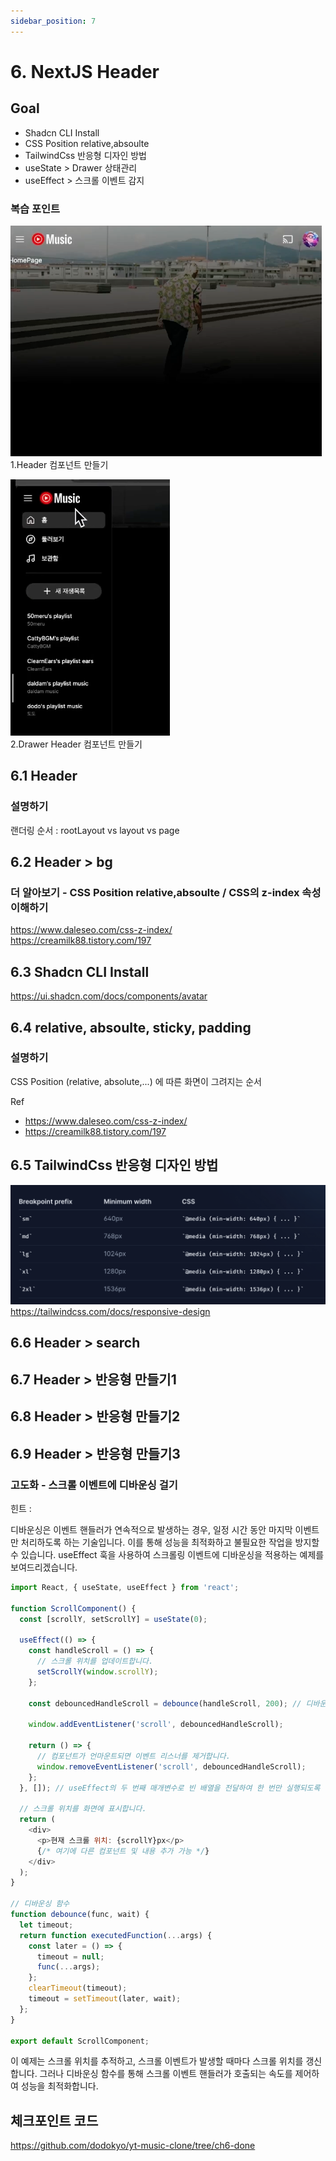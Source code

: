 ```yaml
---
sidebar_position: 7
---
```


# 6. NextJS Header 


## Goal

- Shadcn CLI Install 
- CSS Position relative,absoulte  
- TailwindCss 반응형 디자인 방법  
- useState > Drawer 상태관리
- useEffect > 스크롤 이벤트 감지  

### 복습 포인트

![Alt text](image-31.png)  
1.Header 컴포넌트 만들기  


![Alt text](image-30.png)  
2.Drawer Header 컴포넌트 만들기  



## 6.1 Header

### 설명하기 

랜더링 순서 : rootLayout vs layout vs page 

## 6.2 Header > bg

### 더 알아보기 - CSS Position relative,absoulte / CSS의 z-index 속성 이해하기

https://www.daleseo.com/css-z-index/  
https://creamilk88.tistory.com/197  

## 6.3 Shadcn CLI Install
https://ui.shadcn.com/docs/components/avatar

## 6.4 relative, absoulte, sticky, padding


### 설명하기

CSS Position (relative, absolute,...) 에 따른 화면이 그려지는 순서    

Ref   
- https://www.daleseo.com/css-z-index/    
- https://creamilk88.tistory.com/197    

## 6.5 TailwindCss 반응형 디자인 방법

![Alt text](image-28.png)
https://tailwindcss.com/docs/responsive-design

## 6.6 Header > search

## 6.7 Header > 반응형 만들기1

## 6.8 Header > 반응형 만들기2

## 6.9 Header > 반응형 만들기3


### 고도화 - 스크롤 이벤트에 디바운싱 걸기  

힌트 :  

디바운싱은 이벤트 핸들러가 연속적으로 발생하는 경우, 일정 시간 동안 마지막 이벤트만 처리하도록 하는 기술입니다. 이를 통해 성능을 최적화하고 불필요한 작업을 방지할 수 있습니다. useEffect 훅을 사용하여 스크롤링 이벤트에 디바운싱을 적용하는 예제를 보여드리겠습니다.

```javascript
import React, { useState, useEffect } from 'react';

function ScrollComponent() {
  const [scrollY, setScrollY] = useState(0);

  useEffect(() => {
    const handleScroll = () => {
      // 스크롤 위치를 업데이트합니다.
      setScrollY(window.scrollY);
    };

    const debouncedHandleScroll = debounce(handleScroll, 200); // 디바운싱 적용

    window.addEventListener('scroll', debouncedHandleScroll);

    return () => {
      // 컴포넌트가 언마운트되면 이벤트 리스너를 제거합니다.
      window.removeEventListener('scroll', debouncedHandleScroll);
    };
  }, []); // useEffect의 두 번째 매개변수로 빈 배열을 전달하여 한 번만 실행되도록 설정합니다.

  // 스크롤 위치를 화면에 표시합니다.
  return (
    <div>
      <p>현재 스크롤 위치: {scrollY}px</p>
      {/* 여기에 다른 컴포넌트 및 내용 추가 가능 */}
    </div>
  );
}

// 디바운싱 함수
function debounce(func, wait) {
  let timeout;
  return function executedFunction(...args) {
    const later = () => {
      timeout = null;
      func(...args);
    };
    clearTimeout(timeout);
    timeout = setTimeout(later, wait);
  };
}

export default ScrollComponent;
```

이 예제는 스크롤 위치를 추적하고, 스크롤 이벤트가 발생할 때마다 스크롤 위치를 갱신합니다. 그러나 디바운싱 함수를 통해 스크롤 이벤트 핸들러가 호출되는 속도를 제어하여 성능을 최적화합니다.


## 체크포인트 코드  

https://github.com/dodokyo/yt-music-clone/tree/ch6-done